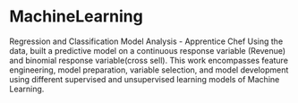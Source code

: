 # MachineLearning
Regression and Classification Model Analysis - Apprentice Chef
Using the data, built a predictive model on a continuous response variable (Revenue) and binomial response variable(cross sell).
This work encompasses feature engineering, model preparation, variable selection, and model development using different supervised and unsupervised learning models of Machine Learning. 
